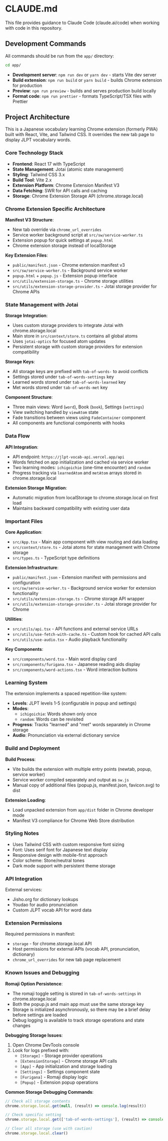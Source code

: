 # CLAUDE.md

This file provides guidance to Claude Code (claude.ai/code) when working with code in this repository.

## Development Commands

All commands should be run from the `app/` directory:

```bash
cd app/
```

- **Development server**: `npm run dev` or `yarn dev` - starts Vite dev server
- **Build extension**: `npm run build` or `yarn build` - builds Chrome extension for production
- **Preview**: `npm run preview` - builds and serves production build locally
- **Format code**: `npm run prettier` - formats TypeScript/TSX files with Prettier

## Project Architecture

This is a Japanese vocabulary learning Chrome extension (formerly PWA) built with React, Vite, and Tailwind CSS. It overrides the new tab page to display JLPT vocabulary words.

### Core Technology Stack
- **Frontend**: React 17 with TypeScript
- **State Management**: Jotai (atomic state management) 
- **Styling**: Tailwind CSS 3.x
- **Build Tool**: Vite 2.x
- **Extension Platform**: Chrome Extension Manifest V3
- **Data Fetching**: SWR for API calls and caching
- **Storage**: Chrome Extension Storage API (chrome.storage.local)

### Chrome Extension Specific Architecture

**Manifest V3 Structure**:
- New tab override via `chrome_url_overrides`
- Service worker background script at `src/sw/service-worker.ts`
- Extension popup for quick settings at `popup.html`
- Chrome extension storage instead of localStorage

**Key Extension Files**:
- `public/manifest.json` - Chrome extension manifest v3
- `src/sw/service-worker.ts` - Background service worker
- `popup.html` + `popup.js` - Extension popup interface
- `src/utils/extension-storage.ts` - Chrome storage utilities
- `src/utils/extension-storage-provider.ts` - Jotai storage provider for Chrome APIs

### State Management with Jotai

**Storage Integration**:
- Uses custom storage providers to integrate Jotai with chrome.storage.local
- Main store in `src/context/store.ts` contains all global atoms
- Uses `jotai-optics` for focused atom updates
- Persistent storage with custom storage providers for extension compatibility

**Storage Keys**:
- All storage keys are prefixed with `tab-of-words-` to avoid conflicts
- Settings stored under `tab-of-words-settings` key
- Learned words stored under `tab-of-words-learned` key
- Met words stored under `tab-of-words-met` key

**Component Structure**:
- Three main views: Word (`word`), Book (`book`), Settings (`settings`)
- View switching handled by `viewAtom` state
- Fade transitions between views using `FadeContainer` component
- All components are functional components with hooks

### Data Flow

**API Integration**:
- API endpoint: `https://jlpt-vocab-api.vercel.app/api`
- Words fetched on app initialization and cached via service worker
- Two learning modes: `ichigoichie` (one-time encounter) and `random`
- Progress tracking via `learnedAtom` and `metAtom` arrays stored in chrome.storage.local

**Extension Storage Migration**:
- Automatic migration from localStorage to chrome.storage.local on first load
- Maintains backward compatibility with existing user data

### Important Files

**Core Application**:
- `src/App.tsx` - Main app component with view routing and data loading
- `src/context/store.ts` - Jotai atoms for state management with Chrome storage
- `src/types.ts` - TypeScript type definitions

**Extension Infrastructure**:
- `public/manifest.json` - Extension manifest with permissions and configuration
- `src/sw/service-worker.ts` - Background service worker for extension functionality
- `src/utils/extension-storage.ts` - Chrome storage API wrapper
- `src/utils/extension-storage-provider.ts` - Jotai storage provider for Chrome

**Utilities**:
- `src/utils/api.tsx` - API functions and external service URLs
- `src/utils/use-fetch-with-cache.ts` - Custom hook for cached API calls
- `src/utils/use-audio.tsx` - Audio playback functionality

**Key Components**:
- `src/components/word.tsx` - Main word display card
- `src/components/furigana.tsx` - Japanese reading aids display
- `src/components/word-actions.tsx` - Word interaction buttons

### Learning System

The extension implements a spaced repetition-like system:
- **Levels**: JLPT levels 1-5 (configurable in popup and settings)
- **Modes**: 
  - `ichigoichie`: Words shown only once
  - `random`: Words can be revisited
- **Progress**: Tracks "learned" and "met" words separately in Chrome storage
- **Audio**: Pronunciation via external dictionary service

### Build and Deployment

**Build Process**:
- Vite builds the extension with multiple entry points (newtab, popup, service worker)
- Service worker compiled separately and output as `sw.js`
- Manual copy of additional files (popup.js, manifest.json, favicon.svg) to dist

**Extension Loading**:
- Load unpacked extension from `app/dist` folder in Chrome developer mode
- Manifest V3 compliance for Chrome Web Store distribution

### Styling Notes

- Uses Tailwind CSS with custom responsive font sizing
- Font: Uses serif font for Japanese text display
- Responsive design with mobile-first approach
- Color scheme: Stone/neutral tones
- Dark mode support with persistent theme storage

### API Integration

External services:
- Jisho.org for dictionary lookups
- Youdao for audio pronunciation  
- Custom JLPT vocab API for word data

### Extension Permissions

Required permissions in manifest:
- `storage` - for chrome.storage.local API
- Host permissions for external APIs (vocab API, pronunciation, dictionary)
- `chrome_url_overrides` for new tab page replacement

### Known Issues and Debugging

**Romaji Option Persistence**:
- The romaji toggle setting is stored in `tab-of-words-settings` in chrome.storage.local
- Both the popup.js and main app must use the same storage key
- Storage is initialized asynchronously, so there may be a brief delay before settings are loaded
- Debug logging is available to track storage operations and state changes

**Debugging Storage Issues**:
1. Open Chrome DevTools console
2. Look for logs prefixed with:
   - `[Storage]` - Storage provider operations
   - `[ExtensionStorage]` - Chrome storage API calls
   - `[App]` - App initialization and storage loading
   - `[Settings]` - Settings component state
   - `[Furigana]` - Romaji display logic
   - `[Popup]` - Extension popup operations

**Common Storage Debugging Commands**:
```javascript
// Check all storage contents
chrome.storage.local.get(null, (result) => console.log(result))

// Check specific setting
chrome.storage.local.get(['tab-of-words-settings'], (result) => console.log(result))

// Clear all storage (use with caution)
chrome.storage.local.clear()
```